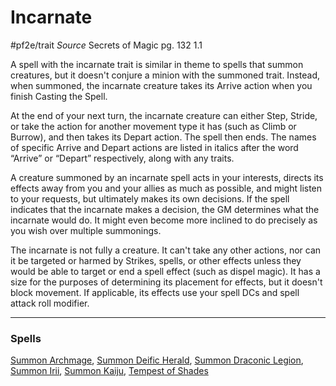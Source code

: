 # Incarnate
#pf2e/trait 
*Source* Secrets of Magic pg. 132 1.1

A spell with the incarnate trait is similar in theme to spells that summon creatures, but it doesn't conjure a minion with the summoned trait. Instead, when summoned, the incarnate creature takes its Arrive action when you finish Casting the Spell.

At the end of your next turn, the incarnate creature can either Step, Stride, or take the action for another movement type it has (such as Climb or Burrow), and then takes its Depart action. The spell then ends. The names of specific Arrive and Depart actions are listed in italics after the word “Arrive” or “Depart” respectively, along with any traits.

A creature summoned by an incarnate spell acts in your interests, directs its effects away from you and your allies as much as possible, and might listen to your requests, but ultimately makes its own decisions. If the spell indicates that the incarnate makes a decision, the GM determines what the incarnate would do. It might even become more inclined to do precisely as you wish over multiple summonings.

The incarnate is not fully a creature. It can't take any other actions, nor can it be targeted or harmed by Strikes, spells, or other effects unless they would be able to target or end a spell effect (such as dispel magic). It has a size for the purposes of determining its placement for effects, but it doesn't block movement. If applicable, its effects use your spell DCs and spell attack roll modifier.

---

### Spells
[Summon Archmage](Summon%20Archmage.md), [Summon Deific Herald](Summon%20Deific%20Herald.md), [Summon Draconic Legion](Summon%20Draconic%20Legion.md), [Summon Irii](Summon%20Irii.md), [Summon Kaiju](Summon%20Kaiju.md), [Tempest of Shades](Tempest%20of%20Shades.md)